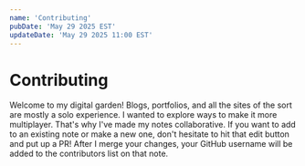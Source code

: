 ```yaml
---
name: 'Contributing'
pubDate: 'May 29 2025 EST'
updateDate: 'May 29 2025 11:00 EST'
---
```


# Contributing

Welcome to my digital garden! Blogs, portfolios, and all the sites of the sort are mostly a solo experience. I wanted to explore ways to make it more multiplayer. That's why I've made my notes collaborative. If you want to add to an existing note or make a new one, don't hesitate to hit that edit button and put up a PR! After I merge your changes, your GitHub username will be added to the contributors list on that note.

